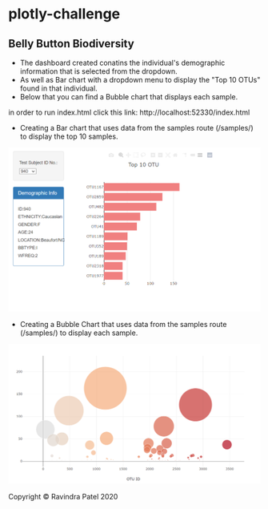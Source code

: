 # plotly-challenge

## Belly Button Biodiversity

- The dashboard created conatins the individual's demographic information that is selected from the dropdown.
- As well as Bar chart with a dropdown menu to display the "Top 10 OTUs" found in that individual. 
- Below that you can find a Bubble chart that displays each sample.  

in order to run index.html click this link: http://localhost:52330/index.html

* Creating a Bar chart that uses data from the samples route (/samples/) to display the top 10 samples.

![](images/Top_10.PNG)

* Creating a Bubble Chart that uses data from the samples route (/samples/) to display each sample.

![](images/OTU_ID.PNG)


<div class="footer">Copyright &copy; Ravindra Patel 2020</div>
